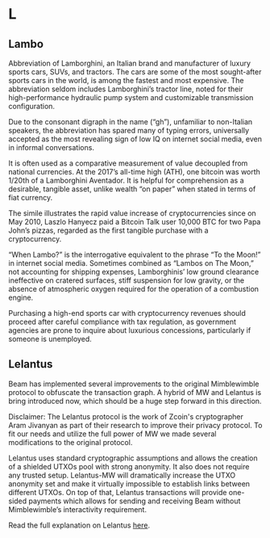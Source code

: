 # L

## Lambo

Abbreviation of Lamborghini, an Italian brand and manufacturer of luxury sports cars, SUVs, and tractors. The cars are some of the most sought-after sports cars in the world, is among the fastest and most expensive. The abbreviation seldom includes Lamborghini’s tractor line, noted for their high-performance hydraulic pump system and customizable transmission configuration.

Due to the consonant digraph in the name (“gh”), unfamiliar to non-Italian speakers, the abbreviation has spared many of typing errors, universally accepted as the most revealing sign of low IQ on internet social media, even in informal conversations.

It is often used as a comparative measurement of value decoupled from national currencies. At the 2017’s all-time high (ATH), one bitcoin was worth 1/20th of a Lamborghini Aventador. It is helpful for comprehension as a desirable, tangible asset, unlike wealth “on paper” when stated in terms of fiat currency.

The simile illustrates the rapid value increase of cryptocurrencies since on May 2010, Laszlo Hanyecz paid a Bitcoin Talk user 10,000 BTC for two Papa John’s pizzas, regarded as the first tangible purchase with a cryptocurrency.

“When Lambo?” is the interrogative equivalent to the phrase “To the Moon!” in internet social media. Sometimes combined as “Lambos on The Moon,” not accounting for shipping expenses, Lamborghinis’ low ground clearance ineffective on cratered surfaces, stiff suspension for low gravity, or the absence of atmospheric oxygen required for the operation of a combustion engine.

Purchasing a high-end sports car with cryptocurrency revenues should proceed after careful compliance with tax regulation, as government agencies are prone to inquire about luxurious concessions, particularly if someone is unemployed.

## Lelantus

Beam has implemented several improvements to the original Mimblewimble protocol to obfuscate the transaction graph. A hybrid of MW and Lelantus is bring introduced now, which should be a huge step forward in this direction.

Disclaimer:
The Lelantus protocol is the work of Zcoin's cryptographer Aram Jivanyan as part of their research to improve their privacy protocol. To fit our needs and utilize the full power of MW we made several modifications to the original protocol.

Lelantus uses standard cryptographic assumptions and allows the creation of a shielded UTXOs pool with strong anonymity. It also does not require any trusted setup. Lelantus-MW will dramatically increase the UTXO anonymity set and make it virtually impossible to establish links between different UTXOs. On top of that, Lelantus transactions will provide one-sided payments which allows for sending and receiving Beam without Mimblewimble’s interactivity requirement.

Read the full explanation on Lelantus [here](https://github.com/BeamMW/beam/wiki/Lelantus-MW).